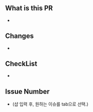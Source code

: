 ## What is this PR

-

## Changes

-

## CheckList

-

## Issue Number

- (샵 입력 후, 원하는 이슈를 tab으로 선택.)
